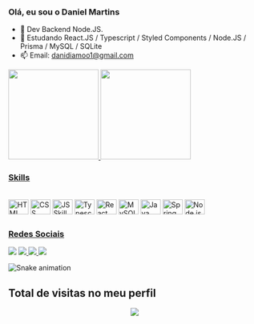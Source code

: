 ### Olá, eu sou o Daniel Martins



- 🔭 Dev Backend Node.JS.
- 🌱 Estudando React.JS / Typescript / Styled Components / Node.JS / Prisma / MySQL / SQLite
- 📫 Email: danidiamoo1@gmail.com

<div>
  <a href="https://beacons.ai/danismartins19">
  <img height="180em" src="https://github-readme-stats.vercel.app/api?username=danismartins19&show_icons=true&theme=dark&include_all_commits=true&count_private=true"/>
  <img height="180em" src="https://github-readme-stats.vercel.app/api/top-langs/?username=danismartins19&layout=compact&langs_count=7&theme=dark"/>
 </div>
  
  <h3>Skills</h3>
  
<div style="display: inline-block; margin-right: 10px"> <br>
  <img align="center" alt="HTML Skill Daniel" height="30" width="40" src="https://cdn.jsdelivr.net/gh/devicons/devicon/icons/html5/html5-original.svg">
  <img align="center" alt="CSS Skill Daniel" height="30" width="40" src="https://cdn.jsdelivr.net/gh/devicons/devicon/icons/css3/css3-plain.svg">
  <img align="center" alt="JS Skill Daniel" height="30" width="40" src="https://cdn.jsdelivr.net/gh/devicons/devicon/icons/javascript/javascript-original.svg">
  <img align="center" alt="Typescript Skill Daniel" height="30" width="40" src="https://cdn.jsdelivr.net/gh/devicons/devicon/icons/typescript/typescript-original.svg">
  <img align="center" alt="React Skill Daniel" height="30" width="40" src="https://cdn.jsdelivr.net/gh/devicons/devicon/icons/react/react-original.svg">
  <img align="center" alt="MySQL Skill Daniel" height="30" width="40" src="https://cdn.jsdelivr.net/gh/devicons/devicon/icons/mysql/mysql-plain-wordmark.svg">
  <img align="center" alt="Java Skill Daniel" height="30" width="40" src="https://cdn.jsdelivr.net/gh/devicons/devicon/icons/java/java-original.svg">
  <img align="center" alt="Spring Skill Daniel" height="30" width="40" src="https://cdn.jsdelivr.net/gh/devicons/devicon/icons/spring/spring-original-wordmark.svg">
  <img align="center" alt="Node.js Skill Daniel" height="30" width="40" src="https://cdn.jsdelivr.net/gh/devicons/devicon/icons/nodejs/nodejs-original.svg">


</div>
  
  ##
  <h3>Redes Sociais</h3>
  <div>
    <a href="https://api.whatsapp.com/send?phone=5543996746923&text=Ol%C3%A1%20Daniel,%20gostamos%20do%20seu%20portif%C3%B3lio." target="_blank"> <img src="https://img.shields.io/badge/WhatsApp-25D366?style=for-the-badge&logo=whatsapp&logoColor=white" target="_blank"></a>
    <a href="mailto:danidiamoo1@gmail.com" target="_blank"><img src="https://img.shields.io/badge/Gmail-D14836?style=for-the-badge&logo=gmail&logoColor=white" target="_blank"> </a>
    <a href="https://www.instagram.com/danismartins19/" target="_blank"><img src="https://img.shields.io/badge/Instagram-E4405F?style=for-the-badge&logo=instagram&logoColor=white" target="_blank"> </a>
    <a href="https://www.linkedin.com/in/danismartins19/" target="_blank"> <img src="https://img.shields.io/badge/LinkedIn-0077B5?style=for-the-badge&logo=linkedin&logoColor=white" target="_blank"></a>
  </div>
    
![Snake animation](https://github.com/danismartins19/danismartins19/blob/output/github-contribution-grid-snake.svg)
  
  ## Total de visitas no meu perfil <br>
 <p align="center"> 
   <img target="_blank" alingn="center" src="https://profile-counter.glitch.me/danismartins19/count.svg" />
 </p>
